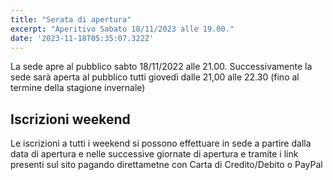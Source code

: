 ```yaml
---
title: "Serata di apertura"
excerpt: "Aperitivo Sabato 18/11/2023 alle 19.00."
date: '2023-11-18T05:35:07.322Z'
---
```


La sede apre al pubblico sabto 18/11/2022 alle 21.00.
Successivamente la sede sarà aperta al pubblico tutti giovedì dalle 21,00 alle 22.30 (fino al termine della stagione invernale)

## Iscrizioni weekend

Le iscrizioni a tutti i weekend si possono effettuare in sede a partire dalla data di apertura e nelle successive giornate di apertura e tramite i link presenti sul sito pagando direttametne con Carta di Credito/Debito o PayPal
